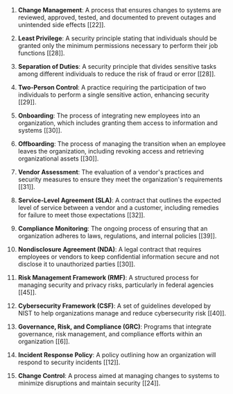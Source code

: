 1. **Change Management**: A process that ensures changes to systems are reviewed, approved, tested, and documented to prevent outages and unintended side effects [[22]].

2. **Least Privilege**: A security principle stating that individuals should be granted only the minimum permissions necessary to perform their job functions [[28]].

3. **Separation of Duties**: A security principle that divides sensitive tasks among different individuals to reduce the risk of fraud or error [[28]].

4. **Two-Person Control**: A practice requiring the participation of two individuals to perform a single sensitive action, enhancing security [[29]].

5. **Onboarding**: The process of integrating new employees into an organization, which includes granting them access to information and systems [[30]].

6. **Offboarding**: The process of managing the transition when an employee leaves the organization, including revoking access and retrieving organizational assets [[30]].

7. **Vendor Assessment**: The evaluation of a vendor's practices and security measures to ensure they meet the organization's requirements [[31]].

8. **Service-Level Agreement (SLA)**: A contract that outlines the expected level of service between a vendor and a customer, including remedies for failure to meet those expectations [[32]].

9. **Compliance Monitoring**: The ongoing process of ensuring that an organization adheres to laws, regulations, and internal policies [[39]].

10. **Nondisclosure Agreement (NDA)**: A legal contract that requires employees or vendors to keep confidential information secure and not disclose it to unauthorized parties [[30]].

11. **Risk Management Framework (RMF)**: A structured process for managing security and privacy risks, particularly in federal agencies [[45]].

12. **Cybersecurity Framework (CSF)**: A set of guidelines developed by NIST to help organizations manage and reduce cybersecurity risk [[40]].

13. **Governance, Risk, and Compliance (GRC)**: Programs that integrate governance, risk management, and compliance efforts within an organization [[6]].

14. **Incident Response Policy**: A policy outlining how an organization will respond to security incidents [[12]].

15. **Change Control**: A process aimed at managing changes to systems to minimize disruptions and maintain security [[24]].
